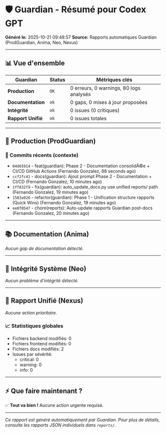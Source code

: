 # 🛡️ Guardian - Résumé pour Codex GPT

**Généré le:** 2025-10-21 09:48:57
**Source:** Rapports automatiques Guardian (ProdGuardian, Anima, Neo, Nexus)

---

## 📊 Vue d'ensemble

| Guardian | Status | Métriques clés |
|----------|--------|----------------|
| **Production** | `OK` | 0 erreurs, 0 warnings, 80 logs analysés |
| **Documentation** | `ok` | 0 gaps, 0 mises à jour proposées |
| **Intégrité** | `ok` | 0 issues (0 critiques) |
| **Rapport Unifié** | `ok` | 0 issues totales |

---

## 🔴 Production (ProdGuardian)

### 📝 Commits récents (contexte)

- `04d65914` - feat(guardian): Phase 2 - Documentation consolidÃ©e + CI/CD GitHub Actions (Fernando Gonzalez, 88 seconds ago)
- `ccf2fc41` - docs(guardian): Ajout prompt Phase 2 - Documentation + CI/CD (Fernando Gonzalez, 10 minutes ago)
- `1ff832f9` - fix(guardian): auto_update_docs.py use unified reports/ path (Fernando Gonzalez, 19 minutes ago)
- `1583a926` - refactor(guardian): Phase 1 - Unification structure rapports (Quick Wins) (Fernando Gonzalez, 19 minutes ago)
- `ee0f0547` - chore(reports): Auto-update rapports Guardian post-docs (Fernando Gonzalez, 20 minutes ago)

---

## 📚 Documentation (Anima)

*Aucun gap de documentation détecté.*

---

## 🔐 Intégrité Système (Neo)

*Aucun problème d'intégrité détecté.*

---

## 🎯 Rapport Unifié (Nexus)

*Aucune action prioritaire.*

### 📈 Statistiques globales

- Fichiers backend modifiés: 0
- Fichiers frontend modifiés: 0
- Fichiers docs modifiés: 2
- Issues par sévérité:
  - critical: 0
  - warning: 0
  - info: 0

---

## ⚡ Que faire maintenant ?

✅ **Tout va bien !** Aucune action urgente requise.

---

*Ce rapport est généré automatiquement par Guardian. Pour plus de détails, consulte les rapports JSON individuels dans `reports/`.*
